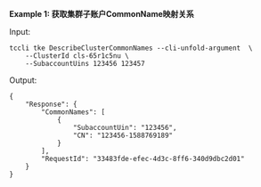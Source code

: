 **Example 1: 获取集群子账户CommonName映射关系**



Input: 

```
tccli tke DescribeClusterCommonNames --cli-unfold-argument  \
    --ClusterId cls-65r1c5nu \
    --SubaccountUins 123456 123457
```

Output: 
```
{
    "Response": {
        "CommonNames": [
            {
                "SubaccountUin": "123456",
                "CN": "123456-1588769189"
            }
        ],
        "RequestId": "33483fde-efec-4d3c-8ff6-340d9dbc2d01"
    }
}
```

